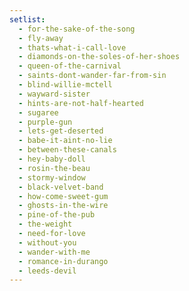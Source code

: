 ```yaml
---
setlist:
  - for-the-sake-of-the-song
  - fly-away
  - thats-what-i-call-love
  - diamonds-on-the-soles-of-her-shoes
  - queen-of-the-carnival
  - saints-dont-wander-far-from-sin
  - blind-willie-mctell
  - wayward-sister
  - hints-are-not-half-hearted
  - sugaree
  - purple-gun
  - lets-get-deserted
  - babe-it-aint-no-lie
  - between-these-canals
  - hey-baby-doll
  - rosin-the-beau
  - stormy-window
  - black-velvet-band
  - how-come-sweet-gum
  - ghosts-in-the-wire
  - pine-of-the-pub
  - the-weight
  - need-for-love
  - without-you
  - wander-with-me
  - romance-in-durango
  - leeds-devil
---
```

